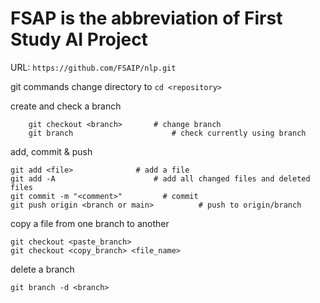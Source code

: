 # FSAP is the abbreviation of First Study AI Project

URL: ```https://github.com/FSAIP/nlp.git```




git commands
change directory to <repository>
``` cd <repository> ```

create and check a branch
``` git branch <branch> 	        # create a new branch
    git checkout <branch>      	# change branch
    git branch                      # check currently using branch
```
add, commit & push
```
git add <file>   	        # add a file
git add -A                   	# add all changed files and deleted files
git commit -m "<comment>"         # commit
git push origin <branch or main>          # push to origin/branch
```

copy a file from one branch to another
```
git checkout <paste_branch>
git checkout <copy_branch> <file_name> 
```

delete a branch
```
git branch -d <branch>
```
